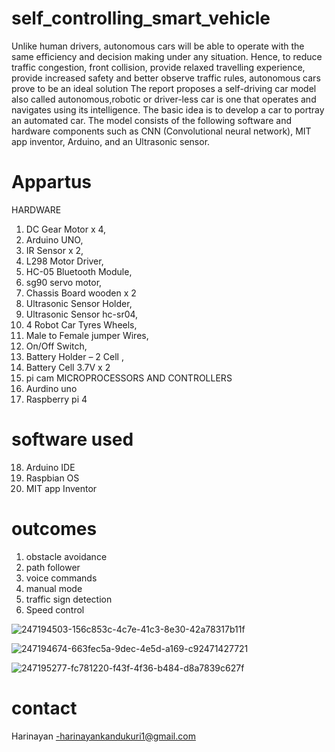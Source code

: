 # self_controlling_smart_vehicle
Unlike human drivers, autonomous cars will be able to operate with the same efficiency and decision making under any situation. Hence, to reduce traffic congestion, front 
collision, provide relaxed travelling experience, provide increased safety and better observe traffic rules, autonomous cars prove to be an ideal solution The report 
proposes a self-driving car model also called autonomous,robotic or driver-less car is one that operates and navigates using its intelligence. The basic idea is to 
develop a car to portray an automated car. The model consists of the following software and hardware components such as CNN (Convolutional neural network), MIT app
inventor, Arduino, and an Ultrasonic sensor.
# Appartus
HARDWARE
1. DC Gear Motor x 4,
2. Arduino UNO,
3. IR Sensor x 2,
4. L298 Motor Driver,
5. HC-05 Bluetooth Module,
6. sg90 servo motor,
7. Chassis Board wooden x 2
8. Ultrasonic Sensor Holder,
9. Ultrasonic Sensor hc-sr04,
10. 4 Robot Car Tyres Wheels,
11. Male to Female jumper Wires,
12. On/Off Switch,
13. Battery Holder – 2 Cell ,
14. Battery Cell 3.7V x 2
15. pi cam
MICROPROCESSORS AND CONTROLLERS
16. Aurdino uno
17. Raspberry pi 4
# software used
18. Arduino IDE
19. Raspbian OS
20. MIT app Inventor
# outcomes
1. obstacle avoidance
2. path follower
3. voice commands
4. manual mode
5. traffic sign detection
6. Speed control
   
![247194503-156c853c-4c7e-41c3-8e30-42a78317b11f](https://github.com/user-attachments/assets/ec1e3ea4-1a68-4e75-9d73-91d6c8cfd1d9)

![247194674-663fec5a-9dec-4e5d-a169-c92471427721](https://github.com/user-attachments/assets/e788f63a-5980-4c97-b098-5c0f02c1abce)

![247195277-fc781220-f43f-4f36-b484-d8a7839c627f](https://github.com/user-attachments/assets/b1fc6abf-7278-4a2c-a86d-8ad90a990862)

# contact
Harinayan -harinayankandukuri1@gmail.com
